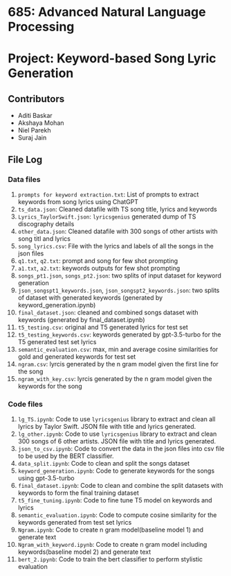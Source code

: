 # 685: Advanced Natural Language Processing
# Project: Keyword-based Song Lyric Generation

## Contributors
- Aditi Baskar
- Akshaya Mohan
- Niel Parekh
- Suraj Jain

## File Log

### Data files
1. `prompts for keyword extraction.txt`: List of prompts to extract keywords from song lyrics using ChatGPT
2. `ts_data.json`: Cleaned datafile with TS song title, lyrics and keywords
3. `Lyrics_TaylorSwift.json`: `lyricsgenius` generated dump of TS discography details
4. `other_data.json`: Cleaned datafile with 300 songs of other artists with song titl and lyrics
5. `song_lyrics.csv`: File with the lyrics and labels of all the songs in the json files
6. `q1.txt`, `q2.txt`: prompt and song for few shot prompting
7. `a1.txt`, `a2.txt`: keywords outputs for few shot prompting
8. `songs_pt1.json`, `songs_pt2.json`: two splits of input dataset for keyword generation
9. `json_songspt1_keywords.json`, `json_songspt2_keywords.json`: two splits of dataset with generated keywords (generated by keyword_generation.ipynb)
10. `final_dataset.json`: cleaned and combined songs dataset with keywords (generated by final_dataset.ipynb)
11. `t5_testing.csv`: original and T5 generated lyrics for test set
12. `t5_testing_keywords.csv`: keywords generated by gpt-3.5-turbo for the T5 generated test set lyrics
13. `semantic_evaluation.csv`: max, min and average cosine similarities for gold and generated keywords for test set
14. `ngram.csv`: lyrcis generated by the n gram model given the first line for the song
15. `ngram_with_key.csv`: lyrcis generated by the n gram model given the keywords for the song



### Code files
1. `lg_TS.ipynb`: Code to use `lyricsgenius` library to extract and clean all lyrics by Taylor Swift. JSON file with title and lyrics generated.
2. `lg_other.ipynb`: Code to use `lyricsgenius` library to extract and clean 300 songs of 6 other artists. JSON file with title and lyrics generated.
3. `json_to_csv.ipynb`: Code to convert the data in the json files into csv file to be used by the BERT classifier.
4. `data_split.ipynb`: Code to clean and split the songs dataset
5. `keyword_generation.ipynb`: Code to generate keywords for the songs using gpt-3.5-turbo
6. `final_dataset.ipynb`: Code to clean and combine the split datasets with keywords to form the final training dataset
7. `t5_fine_tuning.ipynb`: Code to fine tune T5 model on keywords and lyrics
8. `semantic_evaluation.ipynb`: Code to compute cosine similarity for the keywords generated from test set lyrics
9. `Ngram.ipynb`: Code to create n gram model(baseline model 1) and generate text
10. `Ngram_with_keyword.ipynb`: Code to create n gram model including keywords(baseline model 2) and generate text
11. `bert_2.ipynb`: Code to train the bert classifier to perform stylistic evaluation 
